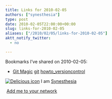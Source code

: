 ```yaml
---
title: Links for 2010-02-05
authors: ["synesthesia"]
type: post
date: 2010-02-05T22:00:00+00:00
slug: links-for-2010-02-05 
aliases: ["/2010/02/05/links-for-2010-02-05"]
aktt_notify_twitter:
  - no

---
```

Bookmarks I&#8217;ve shared on 2010-02-05:

  * [Git Magic][1] 
    [git][2] [howto_versioncontrol][3] </li> </ul> 
    
    <p class="deliciouslink">
      <a href="https://del.icio.us/synesthesia" title="See all my bookmarks on del.icio.us"><img src="https://www.synesthesia.co.uk/images/deliciousicon.jpg" alt="Delicious icon" /></a>&nbsp;I am <a href="https://del.icio.us/synesthesia" title="See all my bookmarks on del.icio.us">Synesthesia</a>
    </p>
    
    <p class="deliciouslink">
      <a href="https://del.icio.us/network?add=synesthesia" title="Add me to your del.icio.us network"><img src="https://www.synesthesia.co.uk/images/add.gif" alt="" /></a>&nbsp;<a href="https://del.icio.us/network?add=synesthesia" title="Add me to your del.icio.us network">Add me to your network</a>
    </p>

 [1]: https://www-cs-students.stanford.edu/~blynn/gitmagic
 [2]: https://delicious.com/synesthesia/git
 [3]: https://delicious.com/synesthesia/howto_versioncontrol